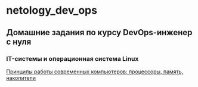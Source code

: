 # netology_dev_ops
## Домашние задания по курсу DevOps-инженер с нуля

### IT-системы и операционная система Linux

[Принципы работы современных компьютеров: процессоры, память, накопители](https://github.com/networksuperman/netology_dev_ops/blob/3da51ef67d0dc7e60a6d39b7473232ed10467f93/SLINA-19/IT%20System%20and%20OS%20Linux/1.1.md)
